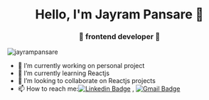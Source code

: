 
<h1 align="center"> Hello, I'm Jayram Pansare 👋 </h1>
<h3 align="center">🚀 frontend developer 🚀</h3>

<p align="left"> <img src="https://komarev.com/ghpvc/?username=jayram833" alt="jayrampansare" /> </p>

- 🔭 I’m currently working on personal project
- 🌱 I’m currently learning Reactjs
- 👯 I’m looking to collaborate on Reactjs  projects
- 📫 How to reach me:[![Linkedin Badge](https://img.shields.io/badge/-LinkedIn-blue?style=flat-square&logo=Linkedin&logoColor=white&link=)](https://www.linkedin.com/in/jayram-pansare-311089148/) 
, [![Gmail Badge](https://img.shields.io/badge/-Gmail-c14438?style=flat-square&logo=Gmail&logoColor=white&link=mailto:shuklaraghav321.com)](mailto:jaypansare96@gmail.com)




